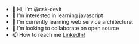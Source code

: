 - 👋 Hi, I’m @csk-devit
- 👀 I’m interested in learning javascript
- 🌱 I’m currently learning web service architecture.
- 💞️ I’m looking to collaborate on open source
- 📫 How to reach me [LinkedIn!]([https://www.google.com](https://www.linkedin.com/in/sasikumar-chandrasekar))

<!---
csk-devit/csk-devit is a ✨ special ✨ repository because its `README.md` (this file) appears on your GitHub profile.
You can click the Preview link to take a look at your changes.
--->
